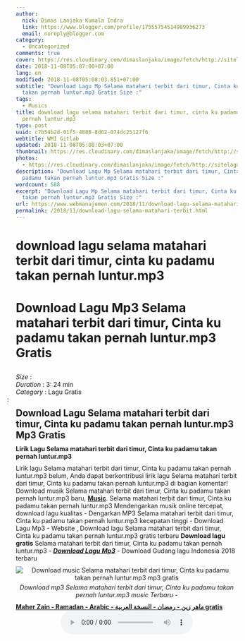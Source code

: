```yaml
---
author:
  nick: Dimas Lanjaka Kumala Indra
  link: https://www.blogger.com/profile/17555754514989936273
  email: noreply@blogger.com
category:
  - Uncategorized
comments: true
cover: https://res.cloudinary.com/dimaslanjaka/image/fetch/http://sitelagump3.com/icon_content/2018/05/17/06/57/download-lagu-selama-matahari-terbit-dari-timur-cinta-ku-padamu-takan-pernah-lunturmp3-mp3-gratis-di-sitelagump3com.png
date: 2018-11-08T05:07:00+07:00
lang: en
modified: 2018-11-08T05:08:03.851+07:00
subtitle: "Download Lagu Mp Selama matahari terbit dari timur, Cinta ku padamu
  takan pernah luntur.mp3 Gratis Size :"
tags:
  - Musics
title: download lagu selama matahari terbit dari timur, cinta ku padamu takan
  pernah luntur.mp3
type: post
uuid: c7b54b2d-01f5-4888-8d62-074dc25127f6
webtitle: WMI Gitlab
updated: 2018-11-08T05:08:03+07:00
thumbnail: https://res.cloudinary.com/dimaslanjaka/image/fetch/http://sitelagump3.com/icon_content/2018/05/17/06/57/download-lagu-selama-matahari-terbit-dari-timur-cinta-ku-padamu-takan-pernah-lunturmp3-mp3-gratis-di-sitelagump3com.png
photos:
  - https://res.cloudinary.com/dimaslanjaka/image/fetch/http://sitelagump3.com/icon_content/2018/05/17/06/57/download-lagu-selama-matahari-terbit-dari-timur-cinta-ku-padamu-takan-pernah-lunturmp3-mp3-gratis-di-sitelagump3com.png
description: "Download Lagu Mp Selama matahari terbit dari timur, Cinta ku
  padamu takan pernah luntur.mp3 Gratis Size :"
wordcount: 588
excerpt: "Download Lagu Mp Selama matahari terbit dari timur, Cinta ku padamu
  takan pernah luntur.mp3 Gratis Size :"
url: https://www.webmanajemen.com/2018/11/download-lagu-selama-matahari-terbit.html
permalink: /2018/11/download-lagu-selama-matahari-terbit.html
---
```


<h1>download lagu selama matahari terbit dari timur, cinta ku padamu takan pernah luntur.mp3</h1><div class="content-video">              <h1 style="padding: 0 0 10px 0;">Download Lagu Mp3 Selama matahari terbit dari timur, Cinta ku padamu takan pernah luntur.mp3 Gratis</h1>              <div><span><i>Size </i>:</span> </div>              <div><span><i>Duration </i>:</span> 3: 24 min</div>              <div><span><i>Category </i>:</span>                  Lagu Gratis            </div>              <span class="cont"><i style="margin-left: -20px;" class="fa fa-pencil-square-o"></i>: <h2 style="margin: 10px 0px;">Download Lagu Selama matahari terbit dari timur, Cinta ku padamu takan pernah luntur.mp3 Mp3 Gratis</h2>                                      <h3 style="margin: 0px 0px 10px 0px;font-size: 14px;">Lirik Lagu Selama matahari terbit dari timur, Cinta ku padamu takan pernah luntur.mp3</h3>                      Lirik lagu Selama matahari terbit dari timur, Cinta ku padamu takan pernah luntur.mp3 belum, Anda dapat berkontribusi lirik lagu Selama matahari terbit dari timur, Cinta ku padamu takan pernah luntur.mp3 di bagian komentar!                                      Download musik Selama matahari terbit dari timur, Cinta ku padamu takan pernah luntur.mp3 baru, <u><b>Music</b></u>. Selama matahari terbit dari timur, Cinta ku padamu takan pernah luntur.mp3 Mendengarkan musik online tercepat, download lagu kualitas -  Dengarkan MP3 Selama matahari terbit dari timur, Cinta ku padamu takan pernah luntur.mp3 kecepatan tinggi - Download Lagu Mp3 - Website , Download lagu Selama matahari terbit dari timur, Cinta ku padamu takan pernah luntur.mp3 gratis terbaru <b>Download lagu gratis</b> Selama matahari terbit dari timur, Cinta ku padamu takan pernah luntur.mp3 - <i><a href="" title="Download Lagu Mp3"><b>Download Lagu Mp3</b></a></i> - Download Gudang lagu Indonesia 2018 terbaru<br> <div class="img_content_view" style="text-align: center;padding: 10px 0px;"><img src="https://res.cloudinary.com/dimaslanjaka/image/fetch/http://sitelagump3.com/icon_content/2018/05/17/06/57/download-lagu-selama-matahari-terbit-dari-timur-cinta-ku-padamu-takan-pernah-lunturmp3-mp3-gratis-di-sitelagump3com.png" alt="Download music Selama matahari terbit dari timur, Cinta ku padamu takan pernah luntur.mp3 mp3 gratis"><span style="display: block;padding-top: 5px;"><i>Download mp3 Selama matahari terbit dari timur, Cinta ku padamu takan pernah luntur.mp3 music Terbaru - </i></span></div>  <u><a href="" title="Download mp3 Maher Zain - Ramadan - Arabic - ماهر زين - رمضان - النسخة العربية music baru"><b>Maher Zain - Ramadan - Arabic - ماهر زين - رمضان - النسخة العربية gratis</b></a></u>            </span>          </div><center><audio controls="">  <source src="http://sitelagump3.com/get/api/443031219" type="audio/ogg">  <source src="http://sitelagump3.com/get/api/443031219" type="audio/mpeg">  <source src="http://sitelagump3.com/get/api/443031219" type="audio/mp3">  <source src="http://sitelagump3.com/get/api/443031219" type="audio/wav">Your browser does not support the audio element. </audio></center>